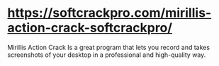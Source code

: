 # https://softcrackpro.com/mirillis-action-crack-softcrackpro/
Mirillis Action Crack  Is a great program that lets you record and takes screenshots of your desktop in a professional and high-quality way.

